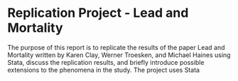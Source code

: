 # Replication Project - Lead and Mortality
The purpose of this report is to replicate the results of the paper Lead and Mortality
written by Karen Clay, Werner Troesken, and Michael Haines using Stata, discuss the replication
results, and briefly introduce possible extensions to the phenomena in the study. The project uses Stata
